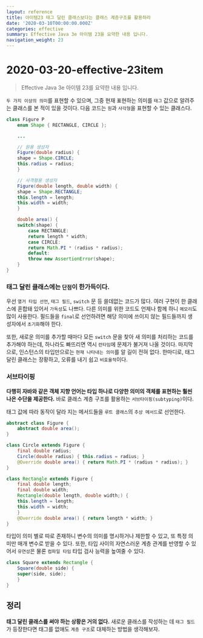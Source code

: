 ```yaml
---
layout: reference
title: 아이템23 태그 달린 클래스보다는 클래스 계층구조를 활용하라
date: '2020-03-10T00:00:00.000Z'
categories: effective
summary: Effective Java 3e 아이템 23을 요약한 내용 입니다.
navigation_weight: 23
---
```


# 2020-03-20-effective-23item

> Effective Java 3e 아이템 23를 요약한 내용 입니다.

`두 가지 이상의 의미`를 표현할 수 있으며, 그중 현재 표현하는 의미를 `태그` 값으로 알려주는 클래스를 본 적이 있을 것이다. 다음 코드는 `원`과 `사각형`을 표현할 수 있는 클래스다.

```java
class Figure P
    enum Shape { RECTANGLE, CIRCLE };

    ...

    // 원용 생성자
    Figure(double radius) {
    shape = Shape.CIRCLE;
    this.radius = radius;
    }

    // 사격형용 생성자
    Figure(double length, double width) {
    shape = Shape.RECTANGLE;
    this.length = length;
    this.width = width;
    }

    double area() {
    switch(shape) {
        case RECTANGLE:
        return length * width;
        case CIRCLE:
        return Math.PI * (radius * radius);
        default:
        throw new AssertionError(shape);
    }
}
```

### 태그 달린 클래스에는 `단점`이 한가득이다.

우선 `열거 타입 선언`, `태그 필드`, `switch` 문 등 쓸데없는 코드가 많다. 여러 구현이 한 클래스에 혼합돼 있어서 `가독성`도 나쁘다. 다른 의미를 위한 코드도 언제나 함께 하니 `메모리`도 많이 사용한다. 필드들을 `final`로 선언하려면 해당 의미에 쓰이지 않는 필드들까지 생성자에서 `초기화`해야 한다.

또한, 새로운 의미를 추가할 때마다 모든 `switch` 문을 찾아 새 의미를 처리하는 코드를 추가해야 하는데, 하나라도 빠뜨리면 역시 `런타임`에 문제가 불거져 나올 것이다. 마지막으로, 인스턴스의 타입만으로는 `현재 나타내는 의미`를 알 길이 전혀 없다. 한마디로, 태그 달린 클래스는 장황하고, 오류를 내기 쉽고 `비효율적`이다.

### 서브타이핑

**다행히 자바와 같은 객체 지향 언어는 타입 하나로 다양한 의미의 객체를 표현하는 훨씬 나은 수단을 제공한다.** 바로 클래스 계층 구조를 활용하는 `서브타이핑(subtyping)`이다.

태그 값에 따라 동작이 달라 지는 메서드들을 `루트 클래스`의 `추상 메서드`로 선언한다.

```java
abstract class Figure {
    abstract double area();
}

class Circle extends Figure {
    final double radius;
    Circle(double radius) { this.radius = radius; }
    @Override double area() { return Math.PI * (radius * radius); }
}

class Rectangle extends Figure {
    final double length;
    final double width;
    Rectangle(double length, double width;) {
    this.length = length;
    this.width = width;
    }
    @Override double area() { return length * width; }
}
```

타입이 의미 별로 따로 존재하니 변수의 의미를 명시하거나 제한할 수 있고, 또 특정 의미만 매개 변수로 받을 수 있다. 또한, 타입 사이의 자연스러운 계층 관계를 반영할 수 있어서 `유연성`은 물론 `컴파일 타임` 타입 검사 능력을 높여줄 수 있다.

```java
class Square extends Rectangle {
    Square(double side) {
    super(side, side);
    }
}
```

## 정리

**태그 달린 클래스를 써야 하는 상황은 거의 없다.** 새로운 클래스를 작성하는 데 `태그 필드`가 등장한다면 태그를 없애도 `계층 구조`로 대체하는 방법을 생각해보자.

